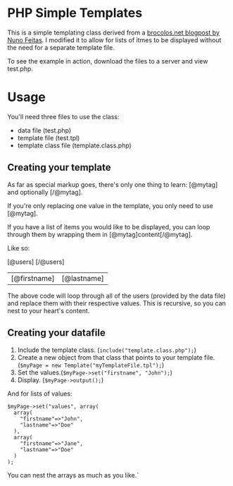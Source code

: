 PHP Simple Templates
====================

This is a simple templating class derived from a [brocolos.net blogpost by Nuno Feitas](http://www.broculos.net/en/article/how-make-simple-html-template-engine-php). I modified it to allow for lists of itmes to be displayed without the need for a separate template file.

To see the example in action, download the files to a server and view test.php.

Usage
=====

You'll need three files to use the class:
* data file (test.php)
* template file (test.tpl)
* template class file (template.class.php)

Creating your template
----------------------

As far as special markup goes, there's only one thing to learn: [@mytag] and optionally [/@mytag].

If you're only replacing one value in the template, you only need to use [@mytag].

If you have a list of items you would like to be displayed, you can loop through them by wrapping them in [@mytag]content[/@mytag].

Like so:

<table>
  [@users]
  <tr>
   <td>[@firstname]</td><td>[@lastname]</td> 
  </tr>
  [/@users]
</table>

The above code will loop through all of the users (provided by the data file) and replace them with their respective values. This is recursive, so you can nest to your heart's content.

Creating your datafile
----------------------

1. Include the template class. (`include("template.class.php");`)
2. Create a new object from that class that points to your template file. (`$myPage = new Template("myTemplateFile.tpl");`)
3. Set the values.(`$myPage->set("firstname", "John");`)
4. Display. (`$myPage->output();`)

And for lists of values:

    $myPage->set("values", array(
      array(
        "firstname"=>"John",
        "lastname"=>"Doe"
      ),
      array(
        "firstname"=>"Jane",
        "lastname"=>"Doe"
      )
    );

You can nest the arrays as much as you like.`
